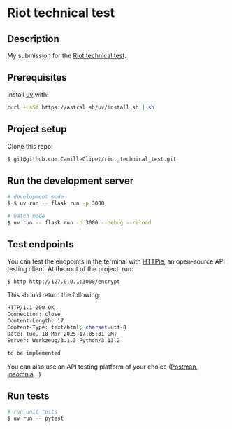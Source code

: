 # Riot technical test

## Description

My submission for the [Riot technical test](https://github.com/tryriot/take-home).

## Prerequisites

Install [uv](https://docs.astral.sh/uv/#projects) with:

```bash
curl -LsSf https://astral.sh/uv/install.sh | sh
```

## Project setup

Clone this repo:

```bash
$ git@github.com:CamilleClipet/riot_technical_test.git
```

## Run the development server

```bash
# development mode
$ $ uv run -- flask run -p 3000

# watch mode
$ uv run -- flask run -p 3000 --debug --reload
```

## Test endpoints

You can test the endpoints in the terminal with [HTTPie](https://httpie.io/), an open-source API testing client.
At the root of the project, run:

```bash
$ http http://127.0.0.1:3000/encrypt
```

This should return the following:

```bash
HTTP/1.1 200 OK
Connection: close
Content-Length: 17
Content-Type: text/html; charset=utf-8
Date: Tue, 18 Mar 2025 17:05:31 GMT
Server: Werkzeug/3.1.3 Python/3.13.2

to be implemented
```

You can also use an API testing platform of your choice ([Postman](https://www.postman.com/downloads/), [Insomnia](https://insomnia.rest/)...)

## Run tests

```bash
# run unit tests
$ uv run -- pytest
```
